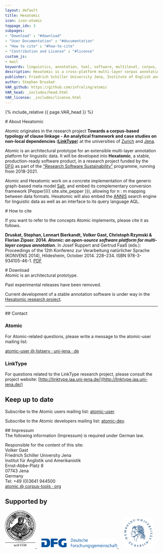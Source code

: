 ```yaml
---
layout: default
title: Hexatomic
icon: icon-atomic
toppage_idx: 3
subpages:
- "Download" : "#download"
- "User Documentation" : "#documentation"
- "How to cite" : "#how-to-cite"
- "Contribution and License" : "#license"
custom_js:
- mail
keywords: linguistics, annotation, tool, software, multilevel, corpus, corpora, corpus linguistics, eclipse, eclipse rcp, saltnpepper, jena, friedrich schiller university, research, linktype, open source, java, graphical, visual, editor, console, command line
description: Hexatomic is a cross-platform multi-layer corpus annotation tool – and extensible platform – prototype for the desktop.
publisher: Friedrich Schiller University Jena, Institute of English and American Studies
author: Stephan Druskat
VAR_github: https://github.com/infraling/atomic
VAR_head: _includes/head.html
VAR_license: _includes/license.html
---
```


{% include_relative {{ page.VAR_head }} %}


<div class="page-header">
# About Hexatomic
</div>

<div class="content">

Atomic originates in the research project **Towards a corpus-based typology of clause linkage - An analytical framework and case studies on non-local dependencies** ([**LinkType**](http://linktype.iaa.uni-jena.de/)) at the universities of [Zurich](http://www.linguistik.uzh.ch/index_en.html) and [Jena](http://www.anglistik.uni-jena.de/en/).

Atomic is an architectural prototype for an extensible multi-layer annotation platform for linguistic data. It will be developed into **Hexatomic**, a stable, production-ready software product, in a research project funded by the [DFG](www.dfg.de/en/) as part of the ["Research Software Sustainability"](http://www.dfg.de/en/research_funding/programmes/infrastructure/lis/funding_opportunities/call_proposal_software/) programme, running from 2018-2021.

Atomic and Hexatomic work on a concrete implementation of the generic graph-based meta model [Salt]({{site.site_salt}}), and embed its complementary conversion framework [Pepper]({{ site.site_pepper }}), allowing for n : m mapping between data formats. Hexatomic will also embed the [ANNIS]({{site.site_annis}}) search engine for linguistic data as well as an interface to its query language AQL.

<article class="anchor" id="how-to-cite">
<div class="page-header">
# How to cite
</div>

<div class="content">
<p>If you want to refer to the concepts Atomic implements, please cite it as follows.</p>
<p><span class="fa fa-book"></span> <strong>Druskat, Stephan, Lennart Bierkandt, Volker Gast, Christoph Rzymski &amp; Florian Zipser. 2014. <i>Atomic: an open-source software platform for multi-layer corpus annotation</i>.</strong> In Josef Ruppert and Gertrud Faaß (eds.): Proceedings of the 12th Konferenz zur Verarbeitung natürlicher Sprache (KONVENS 2014), Hildesheim, October 2014. 228&ndash;234. ISBN 978-3-934105-46-1. <a class="fa fa-file-pdf-o" href="http://nbn-resolving.de/urn:nbn:de:gbv:hil2-opus-2866"> PDF</a></p>
</div>
</article>


<article class="anchor" id="download">
<div class="page-header">
# Download
</div>

<div class="content">
Atomic is an architectural prototype. 

Past experimental releases have been removed.

Current development of a stable annotation software is under way in the <a href="https://hexatomic.github.io">Hexatomic research project</a>.

<!--To receive updates about releases, please subscribe to the Atomic users mailing list: <a class="fa fa-envelope-o" href="https://lserv.uni-jena.de/mailman/listinfo/atomic-user"> atomic-user</a>. Subscribers to the list will be notified of any releases.-->
</div>
</article>

<!--{% include_relative {{ page.VAR_license }} %}-->

--------------

<article>
<div class="row">
<div class="col-md-6">
## <i class="fa fa-envelope"></i> Contact

### Atomic

For Atomic-related questions, please write a message to the atomic-user mailing list:

<span class="fa fa-envelope-o"></span><a onmouseover="setEmailStatus('atomic-user', 'listserv.uni-jena', 'de'); return true;" onmouseout="status=''; return true;" onclick="sendEmail('atomic-user', 'listserv.uni-jena', 'de', ''); return false;" href="javascript:sendEmail('atomic-user',%20'listserv.uni-jena',%20'de',%20'')" target="_self"> atomic-user &#x40; listserv · uni-jena · de</a>

### LinkType

For questions related to the LinkType research project, please consult the project website:
[http://linktype.iaa.uni-jena.de/](http://linktype.iaa.uni-jena.de/)

## <i class="fa fa-fast-forward"></i> Keep up to date

Subscribe to the Atomic users mailing list: <a class="fa fa-envelope-o" href="https://lserv.uni-jena.de/mailman/listinfo/atomic-user"> atomic-user</a>.

Subscribe to the Atomic developers mailing list: <a class="fa fa-envelope-o" href="https://lserv.uni-jena.de/mailman/listinfo/atomic-dev"> atomic-dev</a>.
</div><!--/.col-md-3-->

<div class="col-md-6">
## <i class="fa fa-info-circle"></i> Impressum

<div>
The following information (Impressum) is required under German law.

Responsible for the content of this site:  
Volker Gast  
Friedrich Schiller University Jena  
Institut für Anglistik und Amerikanistik  
Ernst-Abbe-Platz 8  
07743 Jena  
Germany  
Tel: +49 (0)3641 944500  
<span class="fa fa-envelope-o"></span> <a onmouseover="setEmailStatus('atomic', 'corpus-tools', 'org'); return true;" onmouseout="status=''; return true;" onclick="sendEmail('atomic', 'corpus-tools', 'org', ''); return false;" href="javascript:sendEmail('atomic',%20'corpus-tools',%20'org',%20'')" target="_self">atomic &#x40; corpus-tools · org</a>
</div>
</div><!--/.col-md-3-->
</div>
</article>

<article id="supporters">
<div class="page-header">
<h1>Supported by</h1>
  </div>
<div class="funders">
<a href="http://www.uni-jena.de/en/start.html">
<img width="100" src=".././images/logos/fsu-trans.png" alt="Universität Jena" />
  </a>&nbsp;&nbsp;&nbsp;
<a href="http://www.dfg.de/en/">
<img width="250" src=".././images/logos/dfg_logo_schriftzug_blau.png" alt="Deutsche Forschungsgemeinschaft (DFG)" />
  </a>&nbsp;&nbsp;&nbsp;
<a href="https://www.linguistik.hu-berlin.de/institut/professuren/korpuslinguistik/standardseite-en?set_language=en&amp;cl=en">
<img width="100" src=".././images/logos/husiegel_bw_gross.png" alt="Humboldt-Universität zu Berlin, Department of corpus linguistics and morphology"/>
  </a>
</div>
</article>